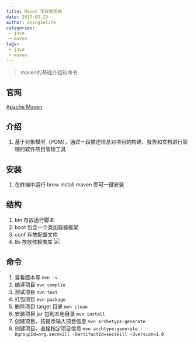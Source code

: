 ```yaml
---
title: Maven 项目管理器
date: 2017-03-23
author: asing1elife
categories:
 - java
 - maven
tags:
 - java
 - maven
---
```

> maven的基础介绍和命令

## 官网
[Apache Maven](http://maven.apache.org)

## 介绍
1. 基于对象模型（POM），通过一段描述信息对项目的构建、报告和文档进行管理的软件项目管理工具

## 安装
1. 在终端中运行 brew install maven 即可一键安装

## 结构	
1. bin      存放运行脚本
2. boot   包含一个类加载器框架
3. conf    存放配置文件
4. lib        存放依赖类库
![](2017-03-23-Maven%20%E9%A1%B9%E7%9B%AE%E7%AE%A1%E7%90%86%E5%99%A8/4F35FD6B-B28B-4EED-B9C8-767DB28471D5.png)

## 命令	
1. 查看版本号
	`mvn -v`
2. 编译项目
	`mvn complie`
3. 测试项目
	`mvn test`
4. 打包项目
	`mvn package`
5. 删除项目 target 目录
	`mvn clean`
6. 安装项目 jar 包到本地目录
	`mvn install`
7. 创建项目，按提示输入项目信息
	`mvn archetype:generate`
8. 创建项目，直接指定项目信息
	`mvn archtype:generate -DgroupId=org.secskill -DartifactId=secskill -Dversion=1.0`
